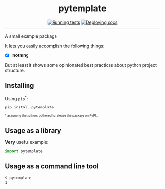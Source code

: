 <h1 align="center">pytemplate</h1>

<div align="center">

[![Running tests](https://github.com/spietras/pytemplate/actions/workflows/test.yml/badge.svg)](https://github.com/spietras/pytemplate/actions/workflows/test.yml)
[![Deploying docs](https://github.com/spietras/pytemplate/actions/workflows/docs.yml/badge.svg)](https://github.com/spietras/pytemplate/actions/workflows/docs.yml)

</div>

---

A small example package

It lets you easily accomplish the following things:

- [x] **nothing**

But at least it shows some opinionated best practices about python project structure.

## Installing

Using `pip`<sup>\*</sup>:

```sh
pip install pytemplate
```

<sup><sup>\* assuming the authors bothered to release the package on PyPI...</sup></sup>

## Usage as a library

**Very** useful example:

```python
import pytemplate
```
## Usage as a command line tool

```sh
$ pytemplate
1
```
